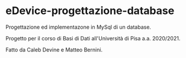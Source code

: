 # eDevice-progettazione-database
Progettazione ed implementazone in MySql di un database.

Progetto per il corso di Basi di Dati all'Università di Pisa a.a. 2020/2021.

Fatto da Caleb Devine e Matteo Bernini.

